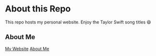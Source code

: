 # About this Repo

This repo hosts my personal website. Enjoy the Taylor Swift song titles :smile:

## About Me

[My Website](http://guillermo.design)
[About Me](http://guillermo.design/about)

